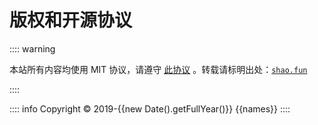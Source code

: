 # 版权和开源协议

:::: warning

本站所有内容均使用 MIT 协议，请遵守 [此协议](../LICENSE.md) 。转载请标明出处：[`shao.fun`](//shao.fun)

::::

:::: info Copyright © 2019-{{new Date().getFullYear()}} {{names}}
::::


<script setup lang="ts">
import { onMounted, ref } from "vue";

const names = ref('');

onMounted(() => {
  window.setTimeout(() => {
    const contributors = document.querySelectorAll('.contributor')
    if (contributors.length > 0) {
        const _names = Array.from(contributors).map((contributor) => {
            return contributor.textContent;
        });
        names.value = _names.join(', ');
    }
  });
});

</script>
